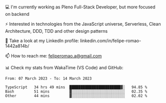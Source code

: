 💻 I'm currently working as Pleno Full-Stack Developer, but more focused on backend

⚡ Interested in technologies from the JavaScript universe, Serverless, Clean Architecture, DDD, TDD and other design patterns

👥 Take a look at my LinkedIn profile: linkedin.com/in/felipe-romao-1442a814b/

📫 How to reach me: feliperomao.a@gmail.com

📊 Check my stats from WakaTime (VS Code) and GitHub:

<!--START_SECTION:waka-->

```text
From: 07 March 2023 - To: 14 March 2023

TypeScript   34 hrs 49 mins  ███████████████████████▓░   94.85 %
Bash         51 mins         ▓░░░░░░░░░░░░░░░░░░░░░░░░   02.35 %
Other        44 mins         ▓░░░░░░░░░░░░░░░░░░░░░░░░   02.02 %
```

<!--END_SECTION:waka-->
